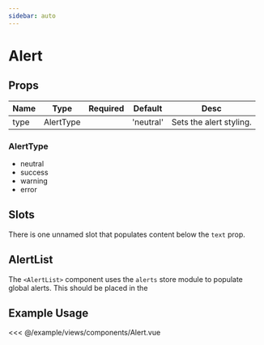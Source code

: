 ```yaml
---
sidebar: auto
---
```


# Alert

## Props

| Name | Type              | Required | Default   | Desc |
| ---  | ---               | ---      | ---       | ---  |
| type | AlertType<String> |          | 'neutral' | Sets the alert styling. |

### AlertType
- neutral
- success
- warning
- error

## Slots

There is one unnamed slot that populates content below the `text` prop.

## AlertList

The `<AlertList>` component uses the `alerts` store module to populate global alerts. This should be placed in the

## Example Usage

<<< @/example/views/components/Alert.vue
